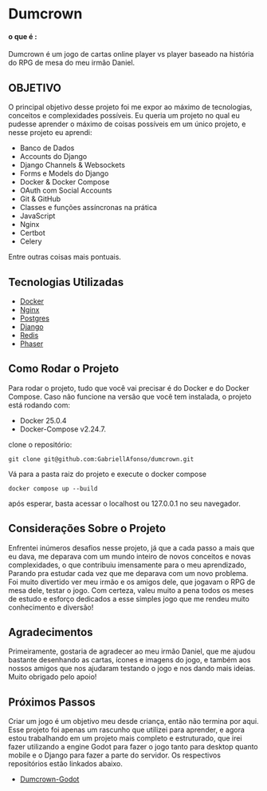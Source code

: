 # Dumcrown

#### o que é :
Dumcrown é um jogo de cartas online player vs player baseado na história do RPG de mesa do meu irmão Daniel.

## OBJETIVO
O principal objetivo desse projeto foi me expor ao máximo de tecnologias, conceitos e complexidades possíveis.
Eu queria um projeto no qual eu pudesse aprender o máximo de coisas possíveis em um único projeto, e nesse projeto eu aprendi:

* Banco de Dados
* Accounts do Django
* Django Channels & Websockets
* Forms e Models do Django
* Docker & Docker Compose
* OAuth com Social Accounts
* Git & GitHub 
* Classes e funções assíncronas na prática
* JavaScript
* Nginx
* Certbot
* Celery
 

Entre outras coisas mais pontuais.

## Tecnologias Utilizadas

* [Docker](https://www.docker.com/)
* [Nginx](https://www.nginx.com/)
* [Postgres](https://www.postgresql.org/)
* [Django](https://www.djangoproject.com/)
* [Redis](https://redis.io/)
* [Phaser](https://phaser.io/)

## Como Rodar o Projeto

Para rodar o projeto, tudo que você vai precisar é do Docker e do Docker Compose. 
Caso não funcione na versão que você tem instalada, o projeto está rodando com:
* Docker 25.0.4
* Docker-Compose v2.24.7.

clone o repositório:
```
git clone git@github.com:GabriellAfonso/dumcrown.git
```
Vá para a pasta raiz do projeto e execute o docker compose
```
docker compose up --build
```
após esperar, basta acessar o localhost ou 127.0.0.1 no seu navegador.

## Considerações Sobre o Projeto

Enfrentei inúmeros desafios nesse projeto, já que a cada passo a mais que eu dava, me deparava com um mundo inteiro de novos conceitos e novas complexidades,
o que contribuiu imensamente para o meu aprendizado, Parando pra estudar cada vez que me deparava com um novo problema. 
Foi muito divertido ver meu irmão e os amigos dele, que jogavam o RPG de mesa dele, testar o jogo. 
Com certeza, valeu muito a pena todos os meses de estudo e esforço dedicados a esse simples jogo que me rendeu muito conhecimento e diversão!

## Agradecimentos 
Primeiramente, gostaria de agradecer ao meu irmão Daniel, que me ajudou bastante desenhando as cartas, ícones e imagens do jogo,
e também aos nossos amigos que nos ajudaram testando o jogo e nos dando mais ideias. Muito obrigado pelo apoio!

## Próximos Passos

Criar um jogo é um objetivo meu desde criança, então não termina por aqui. 
Esse projeto foi apenas um rascunho que utilizei para aprender, e agora estou trabalhando em um projeto mais completo e estruturado,
que irei fazer utilizando a engine Godot para fazer o jogo tanto para desktop quanto mobile e o Django para fazer a parte do servidor.
Os respectivos repositórios estão linkados abaixo.

* [Dumcrown-Godot](https://github.com/GabriellAfonso/dumcrown-godot)

